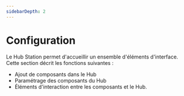 ```yaml
---
sidebarDepth: 2
---
```

# Configuration

Le Hub Station permet d'accueillir un ensemble d'éléments d'interface.
Cette section décrit les fonctions suivantes :

* Ajout de composants dans le Hub
* Paramétrage des composants du Hub
* Éléments d'interaction entre les composants et le Hub.
